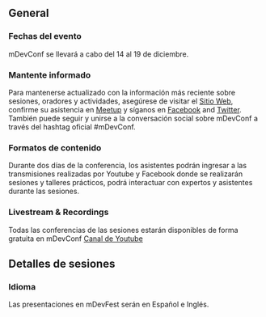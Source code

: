 ## General

### Fechas del evento

mDevConf se llevará a cabo del 14 al 19 de diciembre.

### Mantente informado

Para mantenerse actualizado con la información más reciente sobre sesiones, oradores y actividades, asegúrese de visitar el [Sitio Web](https://devfest.gdg.org.ua/), confirme su asistencia en [Meetup](https://www.meetup.com/es-ES/mdevconf/events/274567688/) y síganos en [Facebook](https://www.facebook.com/mDevConfBO) and [Twitter](https://twitter.com/mDevConfBO?s=20). También puede seguir y unirse a la conversación social sobre mDevConf a través del hashtag oficial #mDevConf.

### Formatos de contenido

Durante dos días de la conferencia, los asistentes podrán ingresar a las transmisiones realizadas por Youtube y Facebook donde se realizarán sesiones y talleres prácticos, podrá interactuar con expertos y asistentes durante las sesiones.

### Livestream & Recordings

Todas las conferencias de las sesiones estarán disponibles de forma gratuita en mDevConf [Canal de Youtube](https://www.youtube.com/channel/UC5nknQj-2llSNd-jqXr4d_w)

## Detalles de sesiones

### Idioma

Las presentaciones en mDevFest serán en Español e Inglés.
